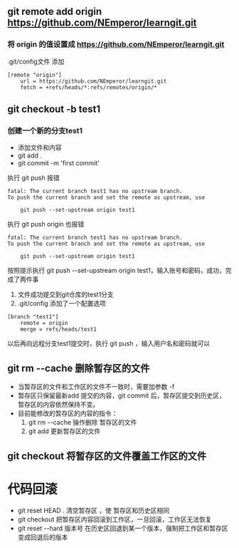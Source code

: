 ## git remote add origin https://github.com/NEmperor/learngit.git
### 将 origin 的值设置成 https://github.com/NEmperor/learngit.git

.git/config文件 添加
```
[remote "origin"]
	url = https://github.com/NEmperor/learngit.git
	fetch = +refs/heads/*:refs/remotes/origin/*
```
## git checkout -b test1
### 创建一个新的分支test1
* 添加文件和内容
* git add .
* git commit -m 'first commit'

执行 git push 报错
```
fatal: The current branch test1 has no upstream branch.
To push the current branch and set the remote as upstream, use

    git push --set-upstream origin test1
```
执行 git push origin 也报错
```
fatal: The current branch test1 has no upstream branch.
To push the current branch and set the remote as upstream, use

    git push --set-upstream origin test1
```
按照提示执行 git push --set-upstream origin test1，输入账号和密码，成功，完成了两件事
1. 文件成功提交到git仓库的test1分支
2. .git/config 添加了一个配置选项
```
[branch "test1"]
	remote = origin
	merge = refs/heads/test1
```
以后再向远程分支test1提交时，执行 git push ，输入用户名和密码就可以

## git rm --cache <file>  删除暂存区的文件
* 当暂存区的文件和工作区的文件不一致时，需要加参数 -f
* 暂存区只保留最新add 提交的内容，git commit 后，暂存区提交到历史区，暂存区的内容依然保持不变。
* 目前能修改的暂存区的内容的指令：
    1. git rm --cache <file> 操作删除 暂存区的文件
    2. git add <file> 更新暂存区的文件
## git checkout <file> 将暂存区的文件覆盖工作区的文件

# 代码回滚
* git reset HEAD .  清空暂存区 ，使 暂存区和历史区相同
* git checkout <file> 把暂存区内容回滚到工作区，一旦回滚，工作区无法恢复
* git reset --hard 版本号 在历史区回退到某一个版本，强制把工作区和暂存区变成回退后的版本

